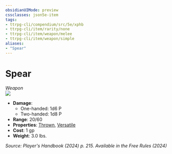 ```yaml
---
obsidianUIMode: preview
cssclasses: json5e-item
tags:
- ttrpg-cli/compendium/src/5e/xphb
- ttrpg-cli/item/rarity/none
- ttrpg-cli/item/weapon/melee
- ttrpg-cli/item/weapon/simple
aliases: 
- "Spear"
---
```

# Spear
*Weapon*  
![](items/XPHB/Spear.webp#right)  

- **Damage**:
  - One-handed: 1d6 P
  - Two-handed: 1d8 P
- **Range**: 20/60
- **Properties**: [Thrown](item-properties.md#Thrown), [Versatile](item-properties.md#Versatile)
- **Cost**: 1 gp
- **Weight**: 3.0 lbs.

*Source: Player's Handbook (2024) p. 215. Available in the Free Rules (2024)*